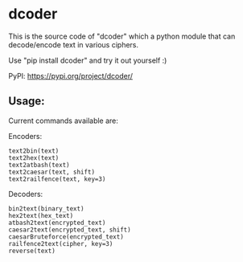 # dcoder
This is the source code of "dcoder" which a python module that can decode/encode text in various ciphers.

Use "pip install dcoder" and try it out yourself :)

PyPI: https://pypi.org/project/dcoder/

## Usage:

Current commands available are:
    
Encoders:

    text2bin(text)
    text2hex(text)
    text2atbash(text)
    text2caesar(text, shift)
    text2railfence(text, key=3)
Decoders:

    bin2text(binary_text)
    hex2text(hex_text)
    atbash2text(encrypted_text)
    caesar2text(encrypted_text, shift)
    caesarBruteforce(encrypted_text)
    railfence2text(cipher, key=3)
    reverse(text)
